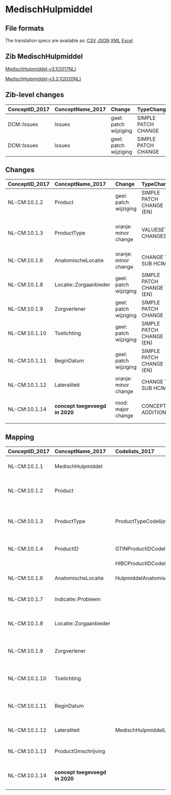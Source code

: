 # MedischHulpmiddel
## File formats

The translation specs are available as: 
[CSV](../csv/MedischHulpmiddel.csv) [JSON](../json/MedischHulpmiddel.json) [XML](../xml/MedischHulpmiddel.xml) [Excel](../excel/MedischHulpmiddel.xlsx)



## Zib MedischHulpmiddel

[MedischHulpmiddel-v3.1(2017NL)](https://zibs.nl/wiki/MedischHulpmiddel-v3.1(2017NL))

[MedischHulpmiddel-v3.3.1(2020NL)](https://zibs.nl/wiki/MedischHulpmiddel-v3.3.1(2020NL))







## Zib-level changes

| ConceptID_2017   | ConceptName_2017   | Change                | TypeChange          | Omschrijving                    |
|:-----------------|:-------------------|:----------------------|:--------------------|:--------------------------------|
| DCM::Issues      | Issues             | geel: patch wijziging | SIMPLE PATCH CHANGE | tekstwijziging issue verwijderd |
| DCM::Issues      | Issues             | geel: patch wijziging | SIMPLE PATCH CHANGE | Tekst verwijderd                |

## Changes

| ConceptID_2017   | ConceptName_2017               | Change                | TypeChange               | Impact_heen   | TRANSLATIE_spec_heen                                                         | Impact_terug   | TRANSLATIE_spec_terug                                                                                             | Omschrijving                                                                                 |
|:-----------------|:-------------------------------|:----------------------|:-------------------------|:--------------|:-----------------------------------------------------------------------------|:---------------|:------------------------------------------------------------------------------------------------------------------|:---------------------------------------------------------------------------------------------|
| NL-CM:10.1.2     | Product                        | geel: patch wijziging | SIMPLE PATCH CHANGE (EN) | Low           |                                                                              | Low            |                                                                                                                   | Tekstwijziging 'medical aid' naar 'medical device'.                                          |
| NL-CM:10.1.3     | ProductType                    | oranje: minor change  | VALUESET CHANGES         | Low           | valuesets 2017 -> valueset 2020 regel                                        | Medium         | valuesets 2017 <- valueset 2020 regel                                                                             | Waarden voor 'geen' toevoegen aan ProductTypeCodelist, OTH toegestaan bij ‘Required Binding' |
| NL-CM:10.1.6     | AnatomischeLocatie             | oranje: minor change  | CHANGE TO SUB HCIM       | Medium        | codelist [HulpmiddelAnatomischeLocatieCodelijst]->[LocatieCodelijst ]        | Medium         | codelist [LocatieCodelijst]->[HulpmiddelAnatomischeLocatieCodelijst]                                              | nieuwe verwijzing naar sub-bouwsteen anatomischeLocatie                                      |
| NL-CM:10.1.8     | Locatie::Zorgaanbieder         | geel: patch wijziging | SIMPLE PATCH CHANGE (EN) | Low           |                                                                              | Low            |                                                                                                                   | Tekstwijziging 'medical aid' naar 'medical device'.                                          |
| NL-CM:10.1.9     | Zorgverlener                   | geel: patch wijziging | SIMPLE PATCH CHANGE      | Low           |                                                                              | Low            |                                                                                                                   | Tekstwijziging aan defintie concept                                                          |
| NL-CM:10.1.10    | Toelichting                    | geel: patch wijziging | SIMPLE PATCH CHANGE (EN) | Low           |                                                                              | Low            |                                                                                                                   | Tekstwijziging 'medical aid' naar 'medical device'.                                          |
| NL-CM:10.1.11    | BeginDatum                     | geel: patch wijziging | SIMPLE PATCH CHANGE (EN) | Low           |                                                                              | Low            |                                                                                                                   | Tekstwijziging 'medical aid' naar 'medical device'.                                          |
| NL-CM:10.1.12    | Lateraliteit                   | oranje: minor change  | CHANGE TO SUB HCIM       | Medium        | codelist [MedischHulpmiddelLateraliteitCodelijst ]->[LateraliteitCodelijst ] | Medium         | codelist [LateraliteitCodelijst]->[MedischHulpmiddelLateraliteitCodelijst ]                                       | nieuwe verwijzing naar sub-bouwsteen anatomischeLocatie                                      |
| NL-CM:10.1.14    | **concept toegevoegd in 2020** | rood: major change    | CONCEPT ADDITION         | Low           |                                                                              | High           | IF [blank]source->target ELSE [toon en stuur de inhoud van dit data item als vrije tekst naar een 2017 ontvanger] | Toevoegen EindDatum bij zibs die ook BeginDatum kennen                                       |

## Mapping

| ConceptID_2017   | ConceptName_2017               | Codelists_2017                         | Change                  | ConceptID_2020   | ConceptName_2020                       | Codelists_2020         | Bits                | Omschrijving                                                                                 | TypeChange               | Impact_heen   | TRANSLATIE_spec_heen                                                         | Impact_terug   | TRANSLATIE_spec_terug                                                                                             |
|:-----------------|:-------------------------------|:---------------------------------------|:------------------------|:-----------------|:---------------------------------------|:-----------------------|:--------------------|:---------------------------------------------------------------------------------------------|:-------------------------|:--------------|:-----------------------------------------------------------------------------|:---------------|:------------------------------------------------------------------------------------------------------------------|
| NL-CM:10.1.1     | MedischHulpmiddel              |                                        | groen: geen wijzigingen | NL-CM:10.1.1     | MedischHulpmiddel                      |                        |                     |                                                                                              | NO CHANGE                |               |                                                                              |                |                                                                                                                   |
| NL-CM:10.1.2     | Product                        |                                        | geel: patch wijziging   | NL-CM:10.1.2     | Product                                |                        | ZIB-673             | Tekstwijziging 'medical aid' naar 'medical device'.                                          | SIMPLE PATCH CHANGE (EN) | Low           |                                                                              | Low            |                                                                                                                   |
| NL-CM:10.1.3     | ProductType                    | ProductTypeCodelijst                   | oranje: minor change    | NL-CM:10.1.3     | ProductType                            | ProductTypeCodelijst   | ZIB-1536 ; ZIB-1586 | Waarden voor 'geen' toevoegen aan ProductTypeCodelist, OTH toegestaan bij ‘Required Binding' | VALUESET CHANGES         | Low           | valuesets 2017 -> valueset 2020 regel                                        | Medium         | valuesets 2017 <- valueset 2020 regel                                                                             |
| NL-CM:10.1.4     | ProductID                      | GTINProductIDCodelijst                 | groen: geen wijzigingen | NL-CM:10.1.4     | ProductID                              | GTINProductIDCodelijst |                     |                                                                                              | NO CHANGE                |               |                                                                              |                |                                                                                                                   |
|                  |                                | HIBCProductIDCodelijst                 |                         |                  |                                        | HIBCProductIDCodelijst |                     |                                                                                              |                          |               |                                                                              |                |                                                                                                                   |
| NL-CM:10.1.6     | AnatomischeLocatie             | HulpmiddelAnatomischeLocatieCodelijst  | oranje: minor change    | NL-CM:10.1.15    | AnatomischeLocatie::AnatomischeLocatie | LocatieCodelijst       | ZIB-1116            | nieuwe verwijzing naar sub-bouwsteen anatomischeLocatie                                      | CHANGE TO SUB HCIM       | Medium        | codelist [HulpmiddelAnatomischeLocatieCodelijst]->[LocatieCodelijst ]        | Medium         | codelist [LocatieCodelijst]->[HulpmiddelAnatomischeLocatieCodelijst]                                              |
| NL-CM:10.1.7     | Indicatie::Probleem            |                                        | groen: geen wijzigingen | NL-CM:10.1.7     | Indicatie::Probleem                    |                        |                     |                                                                                              | NO CHANGE                |               |                                                                              |                |                                                                                                                   |
| NL-CM:10.1.8     | Locatie::Zorgaanbieder         |                                        | geel: patch wijziging   | NL-CM:10.1.8     | Locatie::Zorgaanbieder                 |                        | ZIB-673             | Tekstwijziging 'medical aid' naar 'medical device'.                                          | SIMPLE PATCH CHANGE (EN) | Low           |                                                                              | Low            |                                                                                                                   |
| NL-CM:10.1.9     | Zorgverlener                   |                                        | geel: patch wijziging   | NL-CM:10.1.9     | Zorgverlener                           |                        | ZIB-673 ; ZIB-1120  | Tekstwijziging aan defintie concept                                                          | SIMPLE PATCH CHANGE      | Low           |                                                                              | Low            |                                                                                                                   |
| NL-CM:10.1.10    | Toelichting                    |                                        | geel: patch wijziging   | NL-CM:10.1.10    | Toelichting                            |                        | ZIB-673             | Tekstwijziging 'medical aid' naar 'medical device'.                                          | SIMPLE PATCH CHANGE (EN) | Low           |                                                                              | Low            |                                                                                                                   |
| NL-CM:10.1.11    | BeginDatum                     |                                        | geel: patch wijziging   | NL-CM:10.1.11    | BeginDatum                             |                        | ZIB-673             | Tekstwijziging 'medical aid' naar 'medical device'.                                          | SIMPLE PATCH CHANGE (EN) | Low           |                                                                              | Low            |                                                                                                                   |
| NL-CM:10.1.12    | Lateraliteit                   | MedischHulpmiddelLateraliteitCodelijst | oranje: minor change    | NL-CM:10.1.15    | Lateraliteit::AnatomischeLocatie       | LateraliteitCodelijst  | ZIB-1116            | nieuwe verwijzing naar sub-bouwsteen anatomischeLocatie                                      | CHANGE TO SUB HCIM       | Medium        | codelist [MedischHulpmiddelLateraliteitCodelijst ]->[LateraliteitCodelijst ] | Medium         | codelist [LateraliteitCodelijst]->[MedischHulpmiddelLateraliteitCodelijst ]                                       |
| NL-CM:10.1.13    | ProductOmschrijving            |                                        | groen: geen wijzigingen | NL-CM:10.1.13    | ProductOmschrijving                    |                        |                     |                                                                                              | NO CHANGE                |               |                                                                              |                |                                                                                                                   |
| NL-CM:10.1.14    | **concept toegevoegd in 2020** |                                        | rood: major change      | NL-CM:10.1.14    | EindDatum                              |                        | ZIB-680             | Toevoegen EindDatum bij zibs die ook BeginDatum kennen                                       | CONCEPT ADDITION         | Low           |                                                                              | High           | IF [blank]source->target ELSE [toon en stuur de inhoud van dit data item als vrije tekst naar een 2017 ontvanger] |

